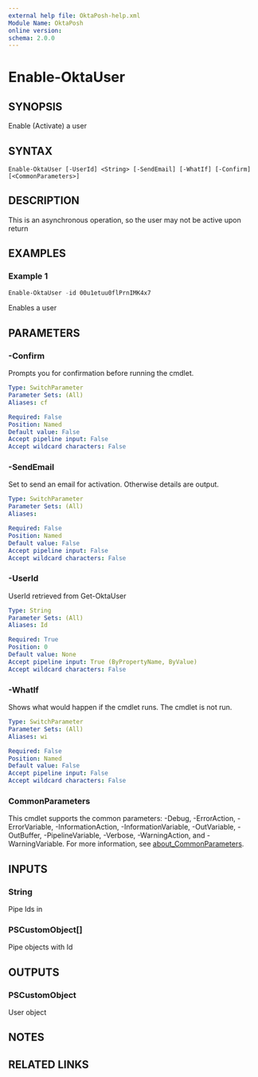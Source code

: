 ```yaml
---
external help file: OktaPosh-help.xml
Module Name: OktaPosh
online version:
schema: 2.0.0
---
```


# Enable-OktaUser

## SYNOPSIS
Enable (Activate) a user

## SYNTAX

```
Enable-OktaUser [-UserId] <String> [-SendEmail] [-WhatIf] [-Confirm] [<CommonParameters>]
```

## DESCRIPTION

This is an asynchronous operation, so the user may not be active upon return

## EXAMPLES

### Example 1
```powershell
Enable-OktaUser -id 00u1etuu0flPrnIMK4x7
```

Enables a user

## PARAMETERS

### -Confirm
Prompts you for confirmation before running the cmdlet.

```yaml
Type: SwitchParameter
Parameter Sets: (All)
Aliases: cf

Required: False
Position: Named
Default value: False
Accept pipeline input: False
Accept wildcard characters: False
```

### -SendEmail
Set to send an email for activation.
Otherwise details are output.

```yaml
Type: SwitchParameter
Parameter Sets: (All)
Aliases:

Required: False
Position: Named
Default value: False
Accept pipeline input: False
Accept wildcard characters: False
```

### -UserId
UserId retrieved from Get-OktaUser

```yaml
Type: String
Parameter Sets: (All)
Aliases: Id

Required: True
Position: 0
Default value: None
Accept pipeline input: True (ByPropertyName, ByValue)
Accept wildcard characters: False
```

### -WhatIf
Shows what would happen if the cmdlet runs.
The cmdlet is not run.

```yaml
Type: SwitchParameter
Parameter Sets: (All)
Aliases: wi

Required: False
Position: Named
Default value: False
Accept pipeline input: False
Accept wildcard characters: False
```

### CommonParameters
This cmdlet supports the common parameters: -Debug, -ErrorAction, -ErrorVariable, -InformationAction, -InformationVariable, -OutVariable, -OutBuffer, -PipelineVariable, -Verbose, -WarningAction, and -WarningVariable. For more information, see [about_CommonParameters](http://go.microsoft.com/fwlink/?LinkID=113216).

## INPUTS

### String
Pipe Ids in

### PSCustomObject[]
Pipe objects with Id

## OUTPUTS

### PSCustomObject
User object

## NOTES

## RELATED LINKS
